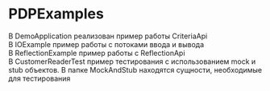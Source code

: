 # PDPExamples

В DemoApplication реализован пример работы CriteriaApi  
В IOExample пример работы с потоками ввода и вывода  
В ReflectionExample пример работы с ReflectionApi  
В CustomerReaderTest пример тестирования с использованием mock и stub объектов. В папке MockAndStub находятся сущности, необходимые для тестирования  
